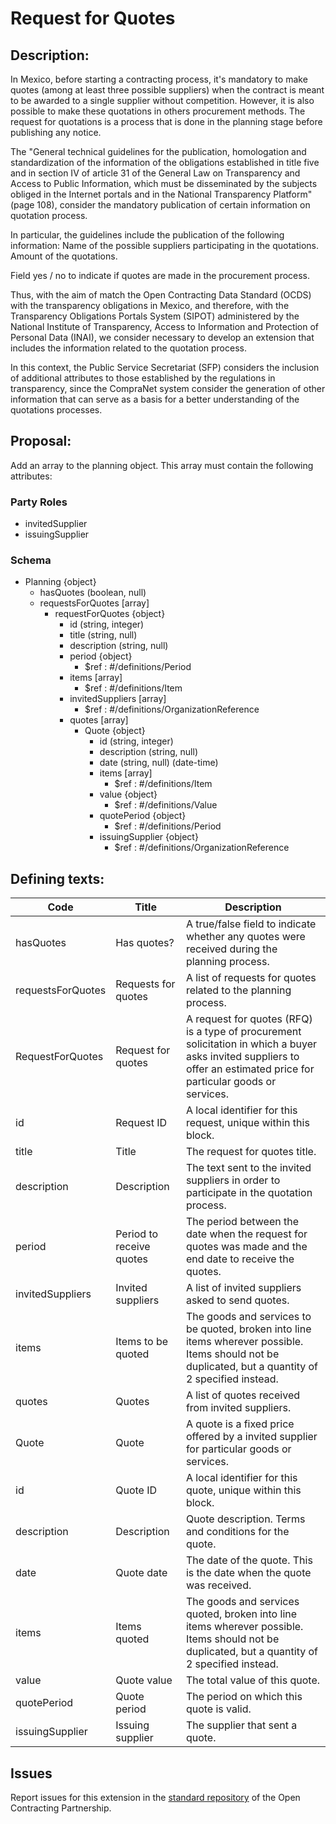 # Request for Quotes
## Description:

In Mexico, before starting a contracting process, it's mandatory to make quotes (among at least three possible suppliers) when the contract is meant to be awarded to a single supplier without competition. However, it is also possible to make these quotations in others procurement methods. The request for quotations is a process that is done in the planning stage before publishing any notice.

The "General technical guidelines for the publication, homologation and standardization of the information of the obligations established in title five and in section IV of article 31 of the General Law on Transparency and Access to Public Information, which must be disseminated by the subjects obliged in the Internet portals and in the National Transparency Platform" (page 108), consider the mandatory publication of certain information on quotation process.

In particular, the guidelines include the publication of the following information:
Name of the possible suppliers participating in the quotations.
Amount of the quotations.

Field yes / no to indicate if quotes are made in the procurement process.

Thus, with the aim of match the Open Contracting Data Standard (OCDS) with the transparency obligations in Mexico, and therefore, with the Transparency Obligations Portals System (SIPOT) administered by the National Institute of Transparency, Access to Information and Protection of Personal Data (INAI), we consider necessary to develop an extension that includes the information related to the quotation process.

In this context, the Public Service Secretariat (SFP) considers the inclusion of additional attributes to those established by the regulations in transparency, since the CompraNet system consider the generation of other information that can serve as a basis for a better understanding of the quotations processes.

## Proposal:

Add an array to the planning object. This array must contain the following attributes:

### Party Roles
- invitedSupplier
- issuingSupplier

### Schema
- Planning {object} 
  - hasQuotes (boolean, null)
  - requestsForQuotes [array]
    - requestForQuotes {object}
      - id (string, integer)
      - title (string, null)
      - description (string, null)
      - period {object} 
        - $ref : #/definitions/Period
      - items [array] 
        - $ref : #/definitions/Item
      - invitedSuppliers [array]
        - $ref : #/definitions/OrganizationReference
      - quotes [array] 
        - Quote {object}
          - id (string, integer)
          - description (string, null)
          - date (string, null) (date-time)
          - items [array]
            - $ref : #/definitions/Item
          - value {object}
            - $ref : #/definitions/Value
          - quotePeriod {object}
            - $ref : #/definitions/Period
          - issuingSupplier {object}
            - $ref : #/definitions/OrganizationReference


## Defining texts:


**Code** | **Title** | **Description**
--|--|--
hasQuotes | Has quotes? | A true/false field to indicate whether any quotes were received during the planning process.
requestsForQuotes | Requests for quotes | A list of requests for quotes related to the planning process.
RequestForQuotes | Request for quotes | A request for quotes (RFQ) is a type of procurement solicitation in which a buyer asks invited suppliers to offer an estimated price for particular goods or services.
id | Request ID | A local identifier for this request, unique within this block.
title | Title | The request for quotes title.
description | Description | The text sent to the invited suppliers in order to participate in the quotation process.
period | Period to receive quotes | The period between the date when the request for quotes was made and the end date to receive the quotes.
invitedSuppliers | Invited suppliers | A list of invited suppliers asked to send quotes.
items | Items to be quoted | The goods and services to be quoted, broken into line items wherever possible. Items should not be duplicated, but a quantity of 2 specified instead.
quotes | Quotes | A list of quotes received from invited suppliers.
Quote | Quote | A quote is a fixed price offered by a invited supplier for particular goods or services.
id | Quote ID | A local identifier for this quote, unique within this block.
description | Description | Quote description. Terms and conditions for the quote.
date | Quote date | The date of the quote. This is the date when the quote was received.
items | Items quoted | The goods and services quoted, broken into line items wherever possible. Items should not be duplicated, but a quantity of 2 specified instead.
value | Quote value | The total value of this quote.
quotePeriod | Quote period | The period on which this quote is valid.
issuingSupplier | Issuing supplier | The supplier that sent a quote.

## Issues 

Report issues for this extension in the [standard repository](https://github.com/open-contracting/standard/issues/599) of the Open Contracting Partnership.
